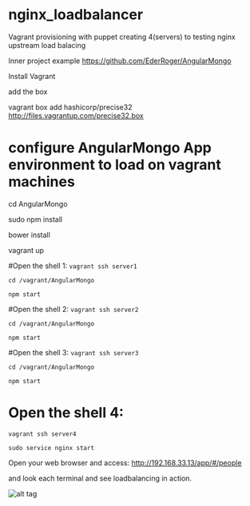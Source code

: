 # nginx_loadbalancer
Vagrant provisioning with puppet creating 4(servers)  to testing nginx upstream load balacing

 Inner project example https://github.com/EderRoger/AngularMongo

 Install Vagrant

 add the box   

vagrant box add hashicorp/precise32 http://files.vagrantup.com/precise32.box

# configure AngularMongo App environment to load on vagrant machines
cd AngularMongo

sudo npm install

bower install

vagrant up

#Open the shell 1:
``vagrant ssh server1``

``cd /vagrant/AngularMongo``

``npm start``

#Open the shell 2:
``vagrant ssh server2``

``cd /vagrant/AngularMongo``

``npm start``

#Open the shell 3:
``vagrant ssh server3``

``cd /vagrant/AngularMongo``

``npm start``

# Open the shell 4:

``vagrant ssh server4``

``sudo service nginx start
``

Open your web browser and access: http://192.168.33.13/app/#/people

and look each terminal and see loadbalancing in action.

![alt tag](https://drive.google.com/open?id=0B_VcLuzN78W7b2FqeVdIMG1adUk&authuser=0)
